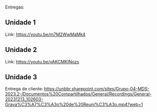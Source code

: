 Entregas:

## Unidade 1

Link:
https://youtu.be/m7M2WwMaMk4

## Unidade 2
Link:
https://youtu.be/vAKCMKINozs

## Unidade 3
Entrega de cliente: https://unbbr.sharepoint.com/sites/Grupo-04-MDS-2023.2-/Documentos%20Compartilhados/General/Recordings/General-20231213_102603-Grava%C3%A7%C3%A3o%20de%20Reuni%C3%A3o.mp4?web=1
